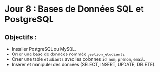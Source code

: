 # Jour 8 : Bases de Données SQL et PostgreSQL

## Objectifs :
- Installer PostgreSQL ou MySQL.
- Créer une base de données nommée `gestion_etudiants`.
- Créer une table `etudiants` avec les colonnes `id`, `nom`, `prenom`, `email`.
- Insérer et manipuler des données (SELECT, INSERT, UPDATE, DELETE).